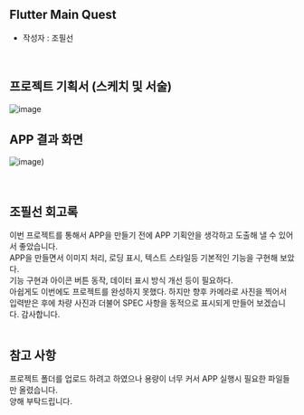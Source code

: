## Flutter Main Quest
- 작성자 : 조필선
<br>

## 프로젝트 기획서 (스케치 및 서술)
![image](https://github.com/CHOPHILSUN/ChoPhilSun-All-Quest/assets/144193133/40ac7d2b-3367-429e-8e6a-f5cc8244727a)
<br>
    
## APP 결과 화면
![image](https://github.com/CHOPHILSUN/ChoPhilSun-All-Quest/assets/144193133/79a44e79-c2a4-45ce-b0c5-5d954814cc9e))
<br><br><br>

## 조필선 회고록

이번 프로젝트를 통해서 APP을 만들기 전에 APP 기획안을 생각하고 도출해 낼 수 있어서 좋았습니다.  
APP을 만들면서 이미지 처리, 로딩 표시, 텍스트 스타일등 기본적인 기능을 구현해 보았다.  
기능 구현과 아이콘 버튼 동작, 데이터 표시 방식 개선 등이 필요하다.  
아쉽게도 이번에도 프로젝트를 완성하지 못했다. 하지만 향후 카메라로 사진을 찍어서 입력받은 후에 차량 사진과 더불어 SPEC 사항을 동적으로 표시되게 만들어 보겠습니다. 감사합니다.
<br>
<br>
    
## 참고 사항
프로젝트 폴더를 업로드 하려고 하였으나 용량이 너무 커서 APP 실행시 필요한 파일들만 올렸습니다.  
양해 부탁드립니다.
